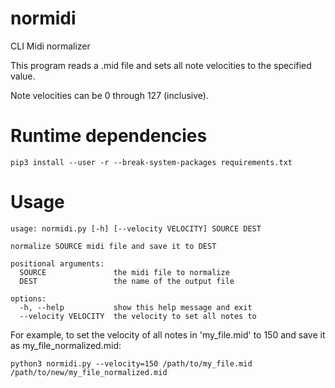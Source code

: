 # normidi
CLI Midi normalizer

This program reads a .mid file and sets all note velocities to the specified value.

Note velocities can be 0 through 127 (inclusive).

# Runtime dependencies
```
pip3 install --user -r --break-system-packages requirements.txt
```

# Usage
```
usage: normidi.py [-h] [--velocity VELOCITY] SOURCE DEST

normalize SOURCE midi file and save it to DEST

positional arguments:
  SOURCE               the midi file to normalize
  DEST                 the name of the output file

options:
  -h, --help           show this help message and exit
  --velocity VELOCITY  the velocity to set all notes to
```

For example, to set the velocity of all notes in 'my_file.mid' to 150 and
save it as my_file_normalized.mid:
```
python3 normidi.py --velocity=150 /path/to/my_file.mid /path/to/new/my_file_normalized.mid
```

